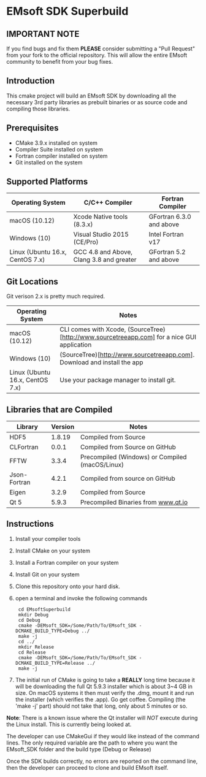 # EMsoft SDK Superbuild #

## IMPORTANT NOTE ##

If you find bugs and fix them **PLEASE** consider submitting a "Pull Request" from your fork to the official repository. This will allow the entire EMsoft community to benefit from your bug fixes.

## Introduction ##

This cmake project will build an EMsoft SDK by downloading all the necessary 3rd party 
libraries as prebuilt binaries or as source code and compiling those libraries. 

## Prerequisites ##

+ CMake 3.9.x installed on system
+ Compiler Suite installed on system
+ Fortran compiler installed on system
+ Git installed on the system


## Supported Platforms ##

| Operating System | C/C++ Compiler | Fortran Compiler |
|------------------|----------------|------------------|
| macOS (10.12) | Xcode Native tools (8.3.x) | GFortran 6.3.0 and above |
| Windows (10) | Visual Studio 2015 (CE/Pro) | Intel Fortran v17 |
| Linux (Ubuntu 16.x, CentOS 7.x) | GCC 4.8 and Above, Clang 3.8 and greater | GFortran 5.2 and above |

## Git Locations ##

Git verison 2.x is pretty much required.

| Operating System |  Notes  |
|------------------|--------------|
| macOS (10.12) | CLI comes with Xcode, (SourceTree)[http://www.sourcetreeapp.com] for a nice GUI application |
| Windows (10) | (SourceTree)[http://www.sourcetreeapp.com]. Download and install the app  |
| Linux (Ubuntu 16.x, CentOS 7.x) | Use your package manager to install git.|

## Libraries that are Compiled ##

| Library | Version | Notes |
|---------|---------|-------|
| HDF5 | 1.8.19 | Compiled from Source |
| CLFortran | 0.0.1 | Compiled from Source on GitHub |
| FFTW | 3.3.4 | Precompiled (Windows) or Compiled (macOS/Linux) |
| Json-Fortran | 4.2.1 | Compiled from source on GitHub |
| Eigen | 3.2.9 | Compiled from Source |
| Qt 5 | 5.9.3 | Precompiled Binaries from www.qt.io |

## Instructions ##


1. Install your compiler tools
2. Install CMake on your system
3. Install a Fortran compiler on your system
4. Install Git on your system
1. Clone this repository onto your hard disk.
2. open a terminal and invoke the following commands

        cd EMsoftSuperbuild
        mkdir Debug
        cd Debug
        cmake -DEMsoft_SDK=/Some/Path/To/EMsoft_SDK -DCMAKE_BUILD_TYPE=Debug ../
        make -j
        cd ../
        mkdir Release
        cd Release
        cmake -DEMsoft_SDK=/Some/Path/To/EMsoft_SDK -DCMAKE_BUILD_TYPE=Release ../
        make -j

3. The initial run of CMake is going to take a **REALLY** long time because it will be downloading the full Qt 5.9.3 installer which is about 3~4 GB in size. On macOS systems it then must verify the .dmg, mount it and run the installer (which verifies the .app). Go get coffee. Compiling (the 'make -j' part) should not take that long, only about 5 minutes or so.

**Note**: There is a known issue where the Qt installer will *NOT* execute during the Linux install. This is currently being looked at.

The developer can use CMakeGui if they would like instead of the command lines. The only required variable are the path to where you want the EMsoft_SDK folder and the build type (Debug or Release)


Once the SDK builds correctly, no errors are reported on the command line, then the developer can proceed to clone and build EMsoft itself.
